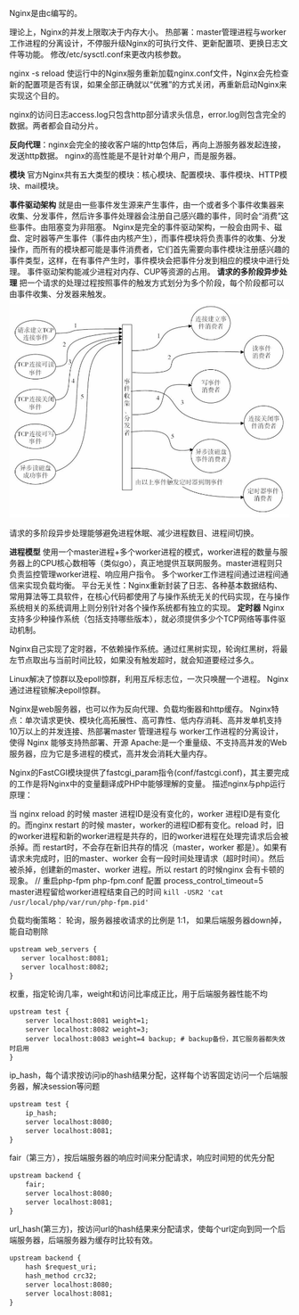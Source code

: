 Nginx是由c编写的。

理论上，Nginx的并发上限取决于内存大小。
热部署：master管理进程与worker工作进程的分离设计，不停服升级Nginx的可执行文件、更新配置项、更换日志文件等功能。
修改/etc/sysctl.conf来更改内核参数。

nginx -s reload	使运行中的Nginx服务重新加载nginx.conf文件，Nginx会先检查新的配置项是否有误，如果全部正确就以“优雅”的方式关闭，再重新启动Nginx来实现这个目的。

nginx的访问日志access.log只包含http部分请求头信息，error.log则包含完全的数据。两者都会自动分片。



**反向代理**：nginx会完全的接收客户端的http包体后，再向上游服务器发起连接，发送http数据。
nginx的高性能是不是针对单个用户，而是服务器。

**模块** 官方Nginx共有五大类型的模块：核心模块、配置模块、事件模块、HTTP模块、mail模块。

**事件驱动架构** 就是由一些事件发生源来产生事件，由一个或者多个事件收集器来收集、分发事件，然后许多事件处理器会注册自己感兴趣的事件，同时会“消费”这些事件。由阻塞变为非阻塞。
Nginx是完全的事件驱动架构，一般会由网卡、磁盘、定时器等产生事件（事件由内核产生），而事件模块将负责事件的收集、分发操作，而所有的模块都可能是事件消费者，它们首先需要向事件模块注册感兴趣的事件类型，这样，在有事件产生时，事件模块会把事件分发到相应的模块中进行处理。
事件驱动架构能减少进程对内存、CUP等资源的占用。
**请求的多阶段异步处理** 把一个请求的处理过程按照事件的触发方式划分为多个阶段，每个阶段都可以由事件收集、分发器来触发。
![](../images/nginx的事件驱动.png)

请求的多阶段异步处理能够避免进程休眠、减少进程数目、进程间切换。

**进程模型** 使用一个master进程+多个worker进程的模式，worker进程的数量与服务器上的CPU核心数相等（类似go），真正地提供互联网服务。master进程则只负责监控管理worker进程、响应用户指令。
多个worker工作进程间通过进程间通信来实现负载均衡。
平台无关性：Nginx重新封装了日志、各种基本数据结构、常用算法等工具软件，在核心代码都使用了与操作系统无关的代码实现，在与操作系统相关的系统调用上则分别针对各个操作系统都有独立的实现。
**定时器** Nginx支持多少种操作系统（包括支持哪些版本），就必须提供多少个TCP网络等事件驱动机制。

Nginx自己实现了定时器，不依赖操作系统。通过红黑树实现，轮询红黑树，将最左节点取出与当前时间比较，如果没有触发超时，就会知道要经过多久。

Linux解决了惊群以及epoll惊群，利用互斥标志位，一次只唤醒一个进程。
Nginx通过进程锁解决epoll惊群。

Nginx是web服务器，也可以作为反向代理、负载均衡器和http缓存。
Nginx特点：单次请求更快、模块化高拓展性、高可靠性、低内存消耗、高并发单机支持10万以上的并发连接、热部署master 管理进程与 worker工作进程的分离设计，使得 Nginx 能够支持热部署、开源
Apache:是一个重量级、不支持高并发的Web服务器，应为它是多进程的模式，高并发会消耗大量内存。

Nginx的FastCGI模块提供了fastcgi_param指令(conf/fastcgi.conf)，其主要完成的工作是将Nginx中的变量翻译成PHP中能够理解的变量。
描述nginx与php运行原理：

当 nginx reload 的时候 master 进程ID是没有变化的，worker 进程ID是有变化的。而nginx restart 的时候 master，worker的进程ID都有变化。reload 时，旧的worker进程和新的worker进程是共存的，旧的worker进程在处理完请求后会被杀掉。而 restart时，不会存在新旧共存的情况（master，worker 都是）。如果有请求未完成时，旧的master、worker 会有一段时间处理请求（超时时间）。然后被杀掉，创建新的master、worker 进程。所以 restart 的时候nginx 会有卡顿的现象。
// 重启php-fpm
php-fpm.conf 配置 process_control_timeout=5 master进程留给worker进程结束自己的时间
`kill -USR2 'cat /usr/local/php/var/run/php-fpm.pid'`

负载均衡策略：
轮询，服务器接收请求的比例是 1:1， 如果后端服务器down掉，能自动剔除
```
upstream web_servers {
   server localhost:8081;
   server localhost:8082;
}
```
权重，指定轮询几率，weight和访问比率成正比，用于后端服务器性能不均
```
upstream test {
    server localhost:8081 weight=1;
    server localhost:8082 weight=3;
    server localhost:8083 weight=4 backup; # backup备份，其它服务器都失效时启用
}
```
ip_hash，每个请求按访问ip的hash结果分配，这样每个访客固定访问一个后端服务器，解决session等问题
```
upstream test {
    ip_hash;
    server localhost:8080;
    server localhost:8081;
}
```
fair（第三方），按后端服务器的响应时间来分配请求，响应时间短的优先分配
```
upstream backend {
    fair;
    server localhost:8080;
    server localhost:8081;
}
```
url_hash(第三方)，按访问url的hash结果来分配请求，使每个url定向到同一个后端服务器，后端服务器为缓存时比较有效。
```
upstream backend {
    hash $request_uri;
    hash_method crc32;
    server localhost:8080;
    server localhost:8081;
}
```